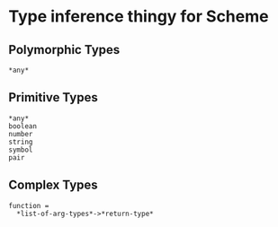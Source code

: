 Type inference thingy for Scheme
================================

Polymorphic Types
-----------------
```
*any*
```

Primitive Types
---------------
```
*any*
boolean
number
string
symbol
pair
```

Complex Types
-------------
```
function =
  *list-of-arg-types*->*return-type*
```

